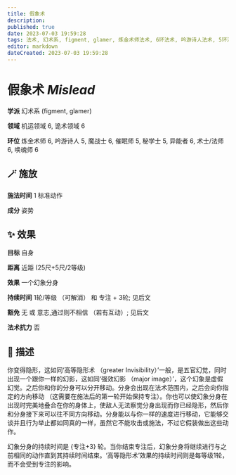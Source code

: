 ```yaml
---
title: 假象术
description: 
published: true
date: 2023-07-03 19:59:28
tags: 法术, 幻术系, figment, glamer, 炼金术师法术, 6环法术, 吟游诗人法术, 5环法术, 魔战士法术, 催眠师法术, 秘学士法术, 异能者法术, 术士/法师法术, 唤魂师法术, 机运领域, 诡术领域
editor: markdown
dateCreated: 2023-07-03 19:59:28
---
```


# **假象术** *Mislead*

**学派** 幻术系 (figment, glamer) 

**领域** 机运领域 6, 诡术领域 6

**环位** 炼金术师 6, 吟游诗人 5, 魔战士 6, 催眠师 5, 秘学士 5, 异能者 6, 术士/法师 6, 唤魂师 6

## 🪄 施放

**施法时间** 1 标准动作

**成分** 姿势

## ✨ 效果 

**目标** 自身 

**距离** 近距 (25尺+5尺/2等级) 

**效果** 一个幻象分身 

**持续时间** 1轮/等级 （可解消） 和 专注 + 3轮; 见后文 

**豁免** 无 或 意志,通过则不相信 （若有互动）; 见后文

**法术抗力** 否

## 📖 描述

你变得隐形，这如同‘高等隐形术 （greater Invisibility）’一般，是五官幻觉，同时出现一个跟你一样的幻影，这如同‘强效幻影 （major image）’，这个幻象是虚假幻觉。之后你和你的分身可以分开移动。分身会出现在法术范围内，之后会向你指定的方向移动 （这需要在施法后的第一轮开始保持专注）。你也可以使幻象分身在出现时完美地叠合在你的身体上，使敌人无法察觉分身出现而你已经隐形，然后你和分身接下来可以往不同方向移动。分身能以与你一样的速度进行移动，它能够交谈并且行为举止都如同真的一样，虽然它不能攻击或施法，不过它假装做出这些动作。

幻象分身的持续时间是 {专注+3} 轮。当你结束专注后，幻象分身将继续进行与之前相同的动作直到其持续时间结束。‘高等隐形术’效果的持续时间则是每等级1轮，而不会受到专注的影响。
    